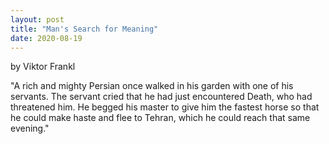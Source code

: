 ```yaml
---
layout: post
title: "Man's Search for Meaning"
date: 2020-08-19
---
```


by Viktor Frankl

"A rich and mighty Persian once walked in his garden with one of his servants. The servant cried that he had just encountered Death, who had threatened him. He begged his master to give him the fastest horse so that he could make haste and flee to Tehran, which he could reach that same evening."

